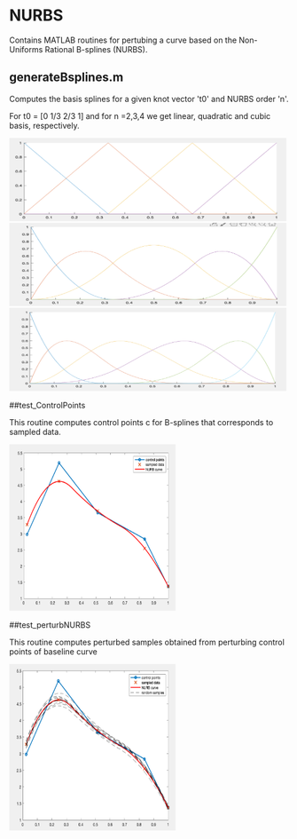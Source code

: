 # NURBS
Contains MATLAB routines for pertubing a curve based on the Non-Uniforms Rational B-splines (NURBS).

## generateBsplines.m 
Computes the basis splines for a given knot vector 't0' and NURBS order 'n'.

For t0 = [0 1/3 2/3 1] and for n =2,3,4 we get linear, quadratic and cubic basis, respectively.

<img src="./image/linear.png" width="500" height="150">
<img src="./image/quadratic.png" width="500" height="150">
<img src="./image/cubic.png" width="500" height="150">

##test_ControlPoints

This routine computes control points c for B-splines that corresponds to sampled data.

<img src="./image/controlPoints.png" width="300" height="300">

##test_perturbNURBS

This routine computes perturbed samples obtained from perturbing control points of baseline curve

<img src="./image/purturbedCurves.png" width="300" height="300">
